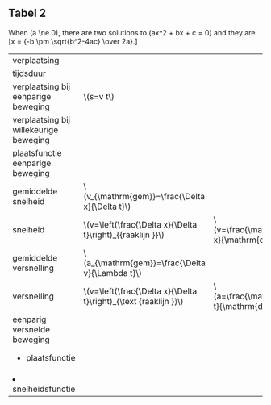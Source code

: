 ## Tabel 2

When \(a \ne 0\), there are two solutions to \(ax^2 + bx + c = 0\) and they are
  \[x = {-b \pm \sqrt{b^2-4ac} \over 2a}.\]

  <table>
      <tr>
          <td>verplaatsing</td>
          <td></td>
          <td></td>
          <td>\(\Delta x=x_{2}-x_{1}\)</td>
      </tr>
      <tr>
          <td>tijdsduur</td>
          <td></td>
          <td></td>
          <td>\(\Delta t=t_{2}-t_{1}\)</td>
      </tr>
      <tr>
          <td>verplaatsing bij eenparige beweging</td>
          <td>\(s=v t\)</td>
          <td></td>
          <td></td>
      </tr>
      <tr>
          <td>verplaatsing bij willekeurige beweging</td>
          <td></td>
          <td></td>
          <td>\(s=v_{\mathrm{gem}} t\)</td>
      </tr>
      <tr>
          <td>plaatsfunctie eenparige beweging</td>
          <td></td>
          <td></td>
          <td>\(x_{(t)}=x_{0}+v t\)</td>
      </tr>
      <tr>
          <td>gemiddelde snelheid</td>
          <td>\(v_{\mathrm{gem}}=\frac{\Delta x}{\Delta t}\)</td>
          <td></td>
          <td></td>
      </tr>
      <tr>
          <td>snelheid</td>
          <td>\(v=\left(\frac{\Delta x}{\Delta t}\right)_{{raaklijn }}\)</td>
          <td> \(v=\frac{\mathrm{d} x}{\mathrm{d} t}\)</td>
          <td>\(v=x^{\prime}\)</td>
      </tr>
      <tr>
          <td>gemiddelde versnelling</td>
          <td>\(a_{\mathrm{gem}}=\frac{\Delta v}{\Lambda t}\)</td>
          <td></td>
          <td></td>
      </tr>
      <tr>
          <td>versnelling</td>
          <td>\(v=\left(\frac{\Delta x}{\Delta t}\right)_{\text {raaklijn }}\)</td>
          <td>\(a=\frac{\mathrm{d} t}{\mathrm{d} t}\)</td>
          <td>\(a=v^{\prime}=x^{\prime}\)</td>
      </tr>
      <tr>
          <td>eenparig versnelde beweging <ul><li>plaatsfunctie</li></ul></td>
          <td></td>
          <td></td>
          <td>\(x_{(t)}=x_{0}+v_{0} t+\frac{1}{2} a t^{2}\)</td>
      </tr>
      <tr>
          <td><li>snelheidsfunctie</li></td>
          <td></td>
          <td></td>
          <td>\(v_{(t)}=v_{0}+a t\)</td>
      </tr>
  </table>

